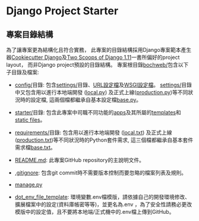 # Django Project Starter

## 專案目錄結構
為了讓專案更為結構化且符合實務， 此專案的目錄結構採用Django專案範本產生器[Cookiecutter Django](https://github.com/pydanny/cookiecutter-django)及[Two Scoops of Django 1.11](https://www.twoscoopspress.com/products/two-scoops-of-django-1-11)一書所偏好的project layout， 而非Django project預設的目錄結構。 專案根目錄[bochweb/](https://github.com/bohachu/bochweb)包含以下子目錄及檔案:

* [config/](https://github.com/YihaoSu/DjangoProjectStarter/tree/master/config)目錄: 包含[settings/](https://github.com/YihaoSu/DjangoProjectStarter/tree/master/config/settings)目錄、[URL設定檔](https://github.com/YihaoSu/DjangoProjectStarter/blob/master/config/urls.py)及[WSGI設定檔](https://github.com/YihaoSu/DjangoProjectStarter/blob/master/config/wsgi.py)。 [settings/](https://github.com/YihaoSu/DjangoProjectStarter/tree/master/config/settings)目錄中又包含用以進行本地端開發 ([local.py](https://github.com/YihaoSu/DjangoProjectStarter/blob/master/config/settings/local.py)) 及正式上線([production.py](https://github.com/YihaoSu/DjangoProjectStarter/blob/master/config/settings/production.py))等不同狀況時的設定檔, 這兩個檔都繼承自基本設定檔[base.py](https://github.com/YihaoSu/DjangoProjectStarter/blob/master/config/settings/base.py)。 

* [ starter/](https://github.com/YihaoSu/DjangoProjectStarter/tree/master/starter)目錄: 包含此專案中司職不同功能的[apps](https://docs.djangoproject.com/en/2.2/ref/applications/)及其所屬的[templates](https://docs.djangoproject.com/en/2.2/ref/templates/)和[static files](https://docs.djangoproject.com/en/2.2/howto/static-files/)。

* [requirements/](https://github.com/YihaoSu/DjangoProjectStarter/tree/master/requirements)目錄: 包含用以進行本地端開發 ([local.txt](https://github.com/YihaoSu/DjangoProjectStarter/blob/master/requirements/local.txt)) 及正式上線([production.txt](https://github.com/YihaoSu/DjangoProjectStarter/blob/master/requirements/production.txt))等不同狀況時的Python套件需求, 這三個檔都繼承自基本套件需求檔[base.txt](https://github.com/YihaoSu/DjangoProjectStarter/blob/master/requirements/base.txt)。 

* [README.md](https://github.com/YihaoSu/DjangoProjectStarter/blob/master/README.md): 此專案GitHub repository的主說明文件。

* [.gitignore](https://github.com/YihaoSu/DjangoProjectStarter/blob/master/.gitignore): 包含git commit時不需要版本控制而要忽略的檔案列表及規則。

* [manage.py](https://github.com/YihaoSu/DjangoProjectStarter/blob/master/manage.py)

* [dot_env_file_template](https://github.com/YihaoSu/DjangoProjectStarter/blob/master/dot_env_file_template): 環境變數.env檔模版，請依據自己的開發環境修改、擴展檔案中的設定(資料庫帳密等等)，並更名為.env ，為了安全性請務必更改模版中的設定值，且不要將本地端/正式機中的.env檔上傳到GitHub。
